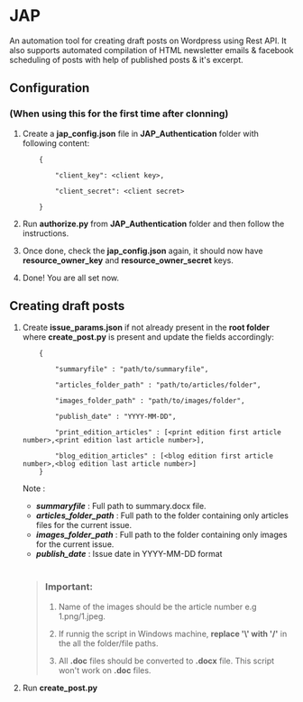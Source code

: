 # JAP

An automation tool for creating draft posts on Wordpress using Rest API. It also supports automated compilation of HTML newsletter emails & facebook scheduling of posts with help of published posts & it's excerpt.

## Configuration

### (When using this for the first time after clonning)

1.  Create a **jap_config.json** file in **JAP_Authentication** folder with following content:

            {

                "client_key": <client key>,

                "client_secret": <client secret>

            }

2.  Run **authorize.py** from **JAP_Authentication** folder and then follow the instructions.
3.  Once done, check the **jap_config.json** again, it should now have **resource_owner_key** and **resource_owner_secret** keys.
4.  Done! You are all set now.

## Creating draft posts

1.  Create **issue_params.json** if not already present in the **root folder** where **create_post.py** is present and update the fields accordingly:

            {

                "summaryfile" : "path/to/summaryfile",

                "articles_folder_path" : "path/to/articles/folder",

                "images_folder_path" : "path/to/images/folder",

                "publish_date" : "YYYY-MM-DD",

                "print_edition_articles" : [<print edition first article number>,<print edition last article number>],

                "blog_edition_articles" : [<blog edition first article number>,<blog edition last article number>]
            }


    Note :

    - **_summaryfile_** : Full path to summary.docx file.
    - **_articles_folder_path_** : Full path to the folder containing only articles files for the current issue.
    - **_images_folder_path_** : Full path to the folder containing only images for the current issue.
    - **_publish_date_** : Issue date in YYYY-MM-DD format

    <br>

    > ### Important:
    >
    > 1. Name of the images should be the article number e.g 1.png/1.jpeg.
    >
    > 2. If runnig the script in Windows machine, **replace '\\' with '/'** in the all the folder/file paths.
    >
    > 3. All **.doc** files should be converted to **.docx** file. This script won't work on **.doc** files.

2.  Run **create_post.py**
